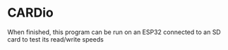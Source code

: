 # CARDio
When finished, this program can be run on an ESP32 connected to an SD card to test its read/write speeds
